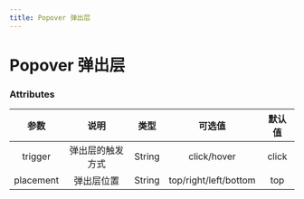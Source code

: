 ```yaml
---
title: Popover 弹出层
---
```

# Popover 弹出层
  <docs-demo demo-src="demo-popover"></docs-demo>

### Attributes
|参数| 说明 |  类型  | 可选值 | 默认值 |
| :-------------: |:-------------:| :-----:|:-----:|:-----:|
| trigger | 弹出层的触发方式 |    String | click/hover | click 
|placement|弹出层位置|String|top/right/left/bottom|top
